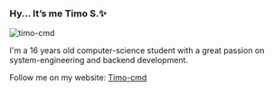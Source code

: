 ### Hy... It’s me Timo S.✨


<p align="left"> <img src="https://komarev.com/ghpvc/?username=timo-cmd" alt="timo-cmd" /> </p>

I'm a 16 years old computer-science student with a great passion on system-engineering and backend development. 



Follow me on my website: <a href="http://timo-cmd.github.io">Timo-cmd</a>
<!--
#### Skills💪🏻

Here are some of my skills listed on system-engineering and software development.:

 **System-engineering**: 

  Relative databases with: SQL <br> Shell scripting with: WinBat, GNUbash and Powershell 

  Cloud and IoT Engineering with: Docker, SQL and SAP

 **Software Development**:

  OOP with C/C++/C#, JS and Golang
 
  Frontend/Webdesign with: HTML/CSS/JS/React.js and more...

  Compiler construction with: Nodejs and Golang

  General knowledge in: Lua, Ruby, Crystal, Golang, Haskell, Elixir/Erlang, Dart/Flutter and Verilog
-->

<!--
**timo-cmd/timo-cmd** is a ✨ _special_ ✨ repository because its `README.md` (this file) appears on your GitHub profile.

Here are some ideas to get you started:

- 🔭 I’m currently working on ...
- 🌱 I’m currently learning ...
- 👯 I’m looking to collaborate on ...
- 🤔 I’m looking for help with ...
- 💬 Ask me about ...
- 📫 How to reach me: ...
- 😄 Pronouns: ...
- ⚡ Fun fact: ...
-->
